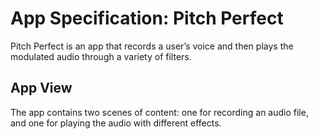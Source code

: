 # App Specification: Pitch Perfect
Pitch Perfect is an app that records a user’s voice and then plays the modulated audio through a variety of filters.

## App View
The app contains two scenes of content: one for recording an audio file, and one for playing the audio with different effects.